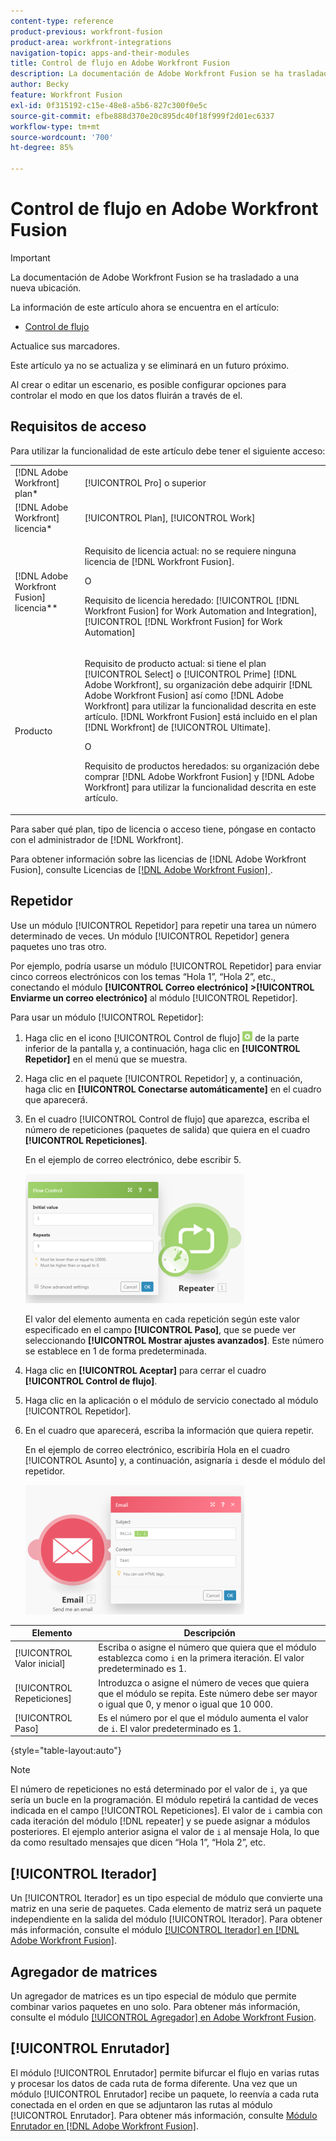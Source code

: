 ```yaml
---
content-type: reference
product-previous: workfront-fusion
product-area: workfront-integrations
navigation-topic: apps-and-their-modules
title: Control de flujo en Adobe Workfront Fusion
description: La documentación de Adobe Workfront Fusion se ha trasladado a una nueva ubicación. Este artículo ha quedado obsoleto, pero contiene un vínculo al nuevo artículo que cubre esta funcionalidad.
author: Becky
feature: Workfront Fusion
exl-id: 0f315192-c15e-48e8-a5b6-827c300f0e5c
source-git-commit: efbe888d370e20c895dc40f18f999f2d01ec6337
workflow-type: tm+mt
source-wordcount: '700'
ht-degree: 85%

---
```


# Control de flujo en Adobe Workfront Fusion

>[!IMPORTANT]
>
>La documentación de Adobe Workfront Fusion se ha trasladado a una nueva ubicación.
>
>La información de este artículo ahora se encuentra en el artículo:
>
>* [Control de flujo](https://experienceleague.adobe.com/docs/workfront-fusion/using/references/apps-and-their-modules/tools-and-transformers/flow-control.html)
>
>Actualice sus marcadores.
>
>Este artículo ya no se actualiza y se eliminará en un futuro próximo.

Al crear o editar un escenario, es posible configurar opciones para controlar el modo en que los datos fluirán a través de el.

## Requisitos de acceso

Para utilizar la funcionalidad de este artículo debe tener el siguiente acceso:

<table style="table-layout:auto"> 
 <col> 
 <col> 
 <tbody> 
  <tr> 
   <td role="rowheader">[!DNL Adobe Workfront] plan*</td>
  <td> <p>[!UICONTROL Pro] o superior</p> </td>
  </tr> 
  <tr data-mc-conditions=""> 
   <td role="rowheader">[!DNL Adobe Workfront] licencia*</td>
   <td> <p>[!UICONTROL Plan], [!UICONTROL Work]</p> </td> 
  </tr> 
  <tr> 
   <td role="rowheader">[!DNL Adobe Workfront Fusion] licencia**</td> 
   <td>
   <p>Requisito de licencia actual: no se requiere ninguna licencia de [!DNL Workfront Fusion].</p>
   <p>O</p>
   <p>Requisito de licencia heredado: [!UICONTROL [!DNL Workfront Fusion] for Work Automation and Integration], [!UICONTROL [!DNL Workfront Fusion] for Work Automation]</p>
   </td> 
  </tr> 
  <tr> 
   <td role="rowheader">Producto</td> 
   <td>
   <p>Requisito de producto actual: si tiene el plan [!UICONTROL Select] o [!UICONTROL Prime] [!DNL Adobe Workfront], su organización debe adquirir [!DNL Adobe Workfront Fusion] así como [!DNL Adobe Workfront] para utilizar la funcionalidad descrita en este artículo. [!DNL Workfront Fusion] está incluido en el plan [!DNL Workfront] de [!UICONTROL Ultimate].</p>
   <p>O</p>
   <p>Requisito de productos heredados: su organización debe comprar [!DNL Adobe Workfront Fusion] y [!DNL Adobe Workfront] para utilizar la funcionalidad descrita en este artículo.</p>
   </td> 
  </tr> 
 </tbody> 
</table>

Para saber qué plan, tipo de licencia o acceso tiene, póngase en contacto con el administrador de [!DNL Workfront].

Para obtener información sobre las licencias de [!DNL Adobe Workfront Fusion], consulte Licencias de [[!DNL Adobe Workfront Fusion] ](../../workfront-fusion/get-started/license-automation-vs-integration.md).

## Repetidor

Use un módulo [!UICONTROL Repetidor] para repetir una tarea un número determinado de veces. Un módulo [!UICONTROL Repetidor] genera paquetes uno tras otro.

Por ejemplo, podría usarse un módulo [!UICONTROL Repetidor] para enviar cinco correos electrónicos con los temas “Hola 1”, “Hola 2”, etc., conectando el módulo **[!UICONTROL Correo electrónico] >[!UICONTROL Enviarme un correo electrónico]** al módulo [!UICONTROL Repetidor].

Para usar un módulo [!UICONTROL Repetidor]:

1. Haga clic en el icono [!UICONTROL Control de flujo] ![](assets/flow-control-icon.gif) de la parte inferior de la pantalla y, a continuación, haga clic en **[!UICONTROL Repetidor]** en el menú que se muestra.
1. Haga clic en el paquete [!UICONTROL Repetidor] y, a continuación, haga clic en **[!UICONTROL Conectarse automáticamente]** en el cuadro que aparecerá.
1. En el cuadro [!UICONTROL Control de flujo] que aparezca, escriba el número de repeticiones (paquetes de salida) que quiera en el cuadro **[!UICONTROL Repeticiones]**.

   En el ejemplo de correo electrónico, debe escribir 5.

   ![](assets/repeater-2-350x207.png)

   El valor del elemento aumenta en cada repetición según este valor especificado en el campo **[!UICONTROL Paso]**, que se puede ver seleccionando **[!UICONTROL Mostrar ajustes avanzados]**. Este número se establece en 1 de forma predeterminada.

1. Haga clic en **[!UICONTROL Aceptar]** para cerrar el cuadro **[!UICONTROL Control de flujo]**.

1. Haga clic en la aplicación o el módulo de servicio conectado al módulo [!UICONTROL Repetidor].
1. En el cuadro que aparecerá, escriba la información que quiera repetir.

   En el ejemplo de correo electrónico, escribiría Hola en el cuadro [!UICONTROL Asunto] y, a continuación, asignaría `i` desde el módulo del repetidor.

   ![](assets/repeater-3-350x207.png)

| Elemento | Descripción |
|---|---|
| [!UICONTROL Valor inicial] | Escriba o asigne el número que quiera que el módulo establezca como `i` en la primera iteración. El valor predeterminado es 1. |
| [!UICONTROL Repeticiones] | Introduzca o asigne el número de veces que quiera que el módulo se repita. Este número debe ser mayor o igual que 0, y menor o igual que 10 000. |
| [!UICONTROL Paso] | Es el número por el que el módulo aumenta el valor de `i`. El valor predeterminado es 1. |

{style="table-layout:auto"}

>[!NOTE]
>
>El número de repeticiones no está determinado por el valor de `i`, ya que sería un bucle en la programación. El módulo repetirá la cantidad de veces indicada en el campo [!UICONTROL Repeticiones]. El valor de `i` cambia con cada iteración del módulo [!DNL repeater] y se puede asignar a módulos posteriores. El ejemplo anterior asigna el valor de `i` al mensaje Hola, lo que da como resultado mensajes que dicen “Hola 1”, “Hola 2”, etc.

## [!UICONTROL Iterador]

Un [!UICONTROL Iterador] es un tipo especial de módulo que convierte una matriz en una serie de paquetes. Cada elemento de matriz será un paquete independiente en la salida del módulo [!UICONTROL Iterador]. Para obtener más información, consulte el módulo [[!UICONTROL Iterador] en [!DNL Adobe Workfront Fusion]](../../workfront-fusion/modules/iterator-module.md).

## Agregador de matrices

Un agregador de matrices es un tipo especial de módulo que permite combinar varios paquetes en uno solo. Para obtener más información, consulte el módulo [[!UICONTROL Agregador] en Adobe Workfront Fusion](../../workfront-fusion/modules/aggregator-module.md).

## [!UICONTROL Enrutador]

El módulo [!UICONTROL Enrutador] permite bifurcar el flujo en varias rutas y procesar los datos de cada ruta de forma diferente. Una vez que un módulo [!UICONTROL Enrutador] recibe un paquete, lo reenvía a cada ruta conectada en el orden en que se adjuntaron las rutas al módulo [!UICONTROL Enrutador]. Para obtener más información, consulte [Módulo Enrutador en [!DNL Adobe Workfront Fusion]](../../workfront-fusion/modules/router-module.md).

<!--
<div data-mc-conditions="QuicksilverOrClassic.Draft mode">
<h2>Directives</h2>
<p>The error handling directives allow you to control how your scenario reacts to errors. For more information, see <a href="../../workfront-fusion/errors/advanced-error-handling.md" class="MCXref xref">Advanced error handling in Adobe Workfront Fusion</a> and <a href="../../workfront-fusion/errors/directives-for-error-handling.md" class="MCXref xref">Directives for error handling in Adobe Workfront Fusion</a>.</p>
</div>
-->
